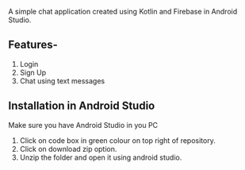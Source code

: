 A simple chat application created using Kotlin and Firebase in Android Studio.
## Features-
1. Login
2. Sign Up
3. Chat using text messages
## Installation in Android Studio
Make sure you have Android Studio in you PC
1. Click on code box in green colour on top right of repository.
2. Click on download zip option.
3. Unzip the folder and open it using android studio.
